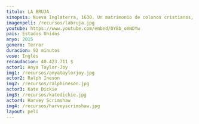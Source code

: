 ```yaml
---
titulo: LA BRUJA
sinopsis: Nueva Inglaterra, 1630. Un matrimonio de colonos cristianos, con cinco hijos, vive cerca de un bosque que, según las creencias populares, está dominado por el mal. Cuando el hijo recién nacido desaparece y los cultivos no crecen, los miembros de la familia se rebelan los unos contra los otros. Un mal sobrenatural les acecha en el bosque cercano.
imagenpeli: /recursos/labruja.jpg
youtube: https://www.youtube.com/embed/0Y8b_oXNDYw
pais: Estados Unidos
anyo: 2015
genero: Terror
duracion: 92 minutos
vose: Inglés
recaudacion: 40.423.711 $
actor1: Anya Taylor-Joy
img1: /recursos/anyataylorjoy.jpg
actor2: Ralph Ineson
img2: /recursos/ralphineson.jpg
actor3: Kate Dickie
img3: /recursos/katedickie.jpg
actor4: Harvey Scrimshaw
img4: /recursos/harveyscrimshaw.jpg
layout: peli
---
```

